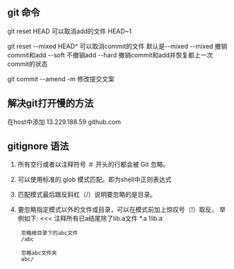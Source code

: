 ## git 命令
git reset HEAD 可以取消add的文件 HEAD~1

git reset --mixed HEAD^ 可以取消commit的文件
默认是--mixed
--mixed 撤销commit和add
--soft  不撤销add
--hard  撤销commit和add并恢复都上一次commit的状态

git commit --amend -m 修改提交文案


## 解决git打开慢的方法
在host中添加 13.229.188.59 github.com

## gitignore 语法
1. 所有空行或者以注释符号 ＃ 开头的行都会被 Git 忽略。
2. 可以使用标准的 glob 模式匹配。即为shell中正则表达式
3. 匹配模式最后跟反斜杠（/）说明要忽略的是目录。
4. 要忽略指定模式以外的文件或目录，可以在模式前加上惊叹号（!）取反。
举例如下:
    <<<
        注释所有已a结尾除了lib.a文件
        *.a
        !lib.a

        忽略根目录下的abc文件
        /abc

        忽略abc文件夹
        abc/

    >>>







